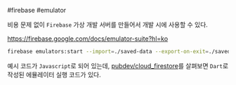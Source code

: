 #firebase #emulator

비용 문제 없이 `Firebase` 가상 개발 서버를 만들어서 개발 시에 사용할 수 있다.

https://firebase.google.com/docs/emulator-suite?hl=ko


```bash
firebase emulators:start --import=./saved-data --export-on-exit=./saved-data
```

예시 코드가 `Javascript`로 되어 있는데, [pubdev/cloud_firestore](https://pub.dev/packages/cloud_firestore/example)를 살펴보면 `Dart`로 작성된 에뮬레이터 실행 코드가 있다.
